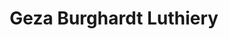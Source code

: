 ---
title: "Geza Burghardt Luthiery"
url: /vancouver/geza-burghardt-luthiery/
shop: musical instrument
---